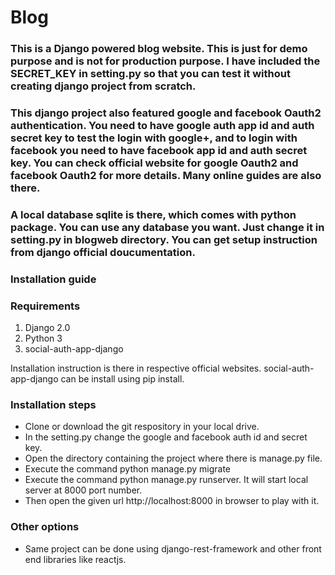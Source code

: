 # Blog

### This is a Django powered blog website. This is just for demo purpose and is not for production purpose. I have included the SECRET_KEY in setting.py so that you can test it without creating django project from scratch.

### This django project also featured google and facebook Oauth2 authentication. You need to have google auth app id and auth secret key to test the login with google+, and to login with facebook you need to have facebook app id and auth secret key. You can check official website for google Oauth2 and facebook Oauth2 for more details. Many online guides are also there.

### A local database sqlite is there, which comes with python package. You can use any database you want. Just change it in setting.py in blogweb directory. You can get setup instruction from django official doucumentation.
 
### Installation guide
### Requirements
1. Django 2.0
2. Python 3
3. social-auth-app-django

Installation instruction is there in respective official websites. social-auth-app-django can be install using pip install.

### Installation steps
* Clone or download the git respository in your local drive.
* In the setting.py change the google and facebook auth id and secret key.
* Open the directory containing the project where there is manage.py file.
* Execute the command python manage.py migrate
* Execute the command python manage.py runserver. It will start local server at 8000 port number.
* Then open the given url http://localhost:8000 in browser to play with it.

### Other options
* Same project can be done using  django-rest-framework and other front end libraries like reactjs.
